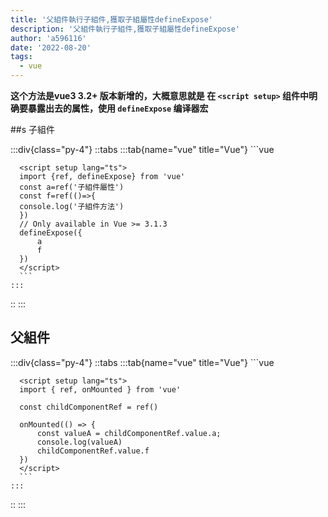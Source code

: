 ```yaml
---
title: '父組件執行子組件,獲取子組屬性defineExpose'
description: '父組件執行子組件,獲取子組屬性defineExpose'
author: 'a596116'
date: '2022-08-20'
tags: 
  - vue
---
```

**这个方法是vue3 3.2+ 版本新增的，大概意思就是 在 `<script setup>` 组件中明确要暴露出去的属性，使用 `defineExpose` 编译器宏**

##s 子組件

:::div{class="py-4"}
  ::tabs
    :::tab{name="vue" title="Vue"}
      ```vue
      
      <script setup lang="ts">
      import {ref, defineExpose} from 'vue'
      const a=ref('子組件屬性')
      const f=ref(()=>{
      console.log('子組件方法')
      })
      // Only available in Vue >= 3.1.3
      defineExpose({
          a
          f
      })
      </script>
      ```
    :::
  ::
:::


## 父組件

:::div{class="py-4"}
  ::tabs
    :::tab{name="vue" title="Vue"}
      ```vue
      <template late>
        <ChildComponent ref="childComponentRef" />
      </template>

      <script setup lang="ts">
      import { ref, onMounted } from 'vue'

      const childComponentRef = ref()

      onMounted(() => {
          const valueA = childComponentRef.value.a;
          console.log(valueA)
          childComponentRef.value.f
      })
      </script>
      ```
    :::
  ::
:::
